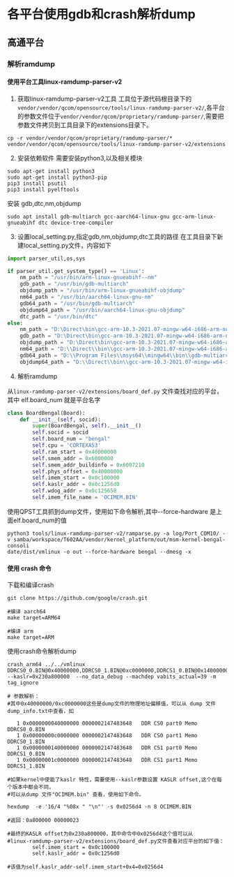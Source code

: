 # 各平台使用gdb和crash解析dump

## 高通平台

### 解析ramdump

#### 使用平台工具linux-ramdump-parser-v2

1. 获取linux-ramdump-parser-v2工具
工具位于源代码根目录下的 `vendor/vendor/qcom/opensource/tools/linux-ramdump-parser-v2/`,各平台的参数文件位于`vendor/vendor/qcom/proprietary/ramdump-parser/`,需要把参数文件拷贝到工具目录下的extensions目录下。

```Shell
cp -r vendor/vendor/qcom/proprietary/ramdump-parser/*
vendor/vendor/qcom/opensource/tools/linux-ramdump-parser-v2/extensions
```

2. 安装依赖软件
需要安装python3,以及相关模块

```Shell
sudo apt-get install python3
sudo apt-get install python3-pip
pip3 install psutil
pip3 install pyelftools
```

安装 gdb,dtc,nm,objdump

```Shell
sudo apt install gdb-multiarch gcc-aarch64-linux-gnu gcc-arm-linux-gnueabihf dtc device-tree-compiler
```

3. 设置local_setting.py,指定gdb,nm,objdump,dtc工具的路径
在工具目录下新建local_setting.py文件，内容如下

```python
import parser_util,os,sys

if parser_util.get_system_type() == 'Linux':
    nm_path = "/usr/bin/arm-linux-gnueabihf--nm"
    gdb_path = "/usr/bin/gdb-multiarch"
    objdump_path = "/usr/bin/arm-linux-gnueabihf-objdump"
    nm64_path = "/usr/bin/aarch64-linux-gnu-nm"
    gdb64_path = "/usr/bin/gdb-multiarch"
    objdump64_path = "/usr/bin/aarch64-linux-gnu-objdump"
    dtc_path = "/usr/bin/dtc"
else:
    nm_path = "D:\Direct\bin\gcc-arm-10.3-2021.07-mingw-w64-i686-arm-none-linux-gnueabihf\bin\arm-none-linux-gnueabihf-nm.exe"
    gdb_path = "D:\Direct\bin\gcc-arm-10.3-2021.07-mingw-w64-i686-arm-none-linux-gnueabihf\bin\arm-none-linux-gnueabihf-gdb.exe"
    objdump_path = "D:\Direct\bin\gcc-arm-10.3-2021.07-mingw-w64-i686-arm-none-linux-gnueabihf\bin\arm-none-linux-gnueabihf-objdump.exe"
    nm64_path = "D:\\Direct\\bin\\gcc-arm-10.3-2021.07-mingw-w64-i686-aarch64-none-linux-gnu\\bin\\aarch64-none-linux-gnu-nm.exe"
    gdb64_path = "D:\\Program Files\\msys64\\mingw64\\bin\\gdb-multiarch.exe"
    objdump64_path = "D:\\Direct\\bin\\gcc-arm-10.3-2021.07-mingw-w64-i686-aarch64-none-linux-gnu\\bin\\aarch64-none-linux-gnu-objdump.exe"
```

4. 解析ramdump

从`linux-ramdump-parser-v2/extensions/board_def.py` 文件查找对应的平台，其中 elf.board_num 就是平台名字

```python
class BoardBengal(Board):
    def __init__(self, socid):
        super(BoardBengal, self).__init__()
        self.socid = socid
        self.board_num = "bengal"
        self.cpu = 'CORTEXA53'
        self.ram_start = 0x40000000
        self.smem_addr = 0x6000000
        self.smem_addr_buildinfo = 0x6007210
        self.phys_offset = 0x40000000
        self.imem_start = 0x0c100000
        self.kaslr_addr = 0x0c1256d0
        self.wdog_addr = 0x0c125658
        self.imem_file_name = 'OCIMEM.BIN'
```

使用QPST工具抓到dump文件，使用如下命令解析,其中--force-hardware 是上面elf.board_num的值

```Shell
python3 tools/linux-ramdump-parser-v2/ramparse.py -a log/Port_COM10/ -v samba/workspace/T602AA/vendor/kernel_platform/out/msm-kernel-bengal-consoli
date/dist/vmlinux -o out --force-hardware bengal --dmesg -x
```

#### 使用 crash 命令

下载和编译crash

```Shell
git clone https://github.com/google/crash.git

#编译 aarch64 
make target=ARM64

#编译 arm 
make target=ARM
```

使用crash命令解析dump

```Shell
crash_arm64 ../../vmlinux DDRCS0_0.BIN@0x40000000,DDRCS0_1.BIN@0xc0000000,DDRCS1_0.BIN@0x140000000,DDRCS1_1.BIN@0x1c0000000 --kaslr=0x230a800000  --no_data_debug --machdep vabits_actual=39 -m tag_ignore

# 参数解析：
#其中0x40000000/0xc0000000这些是dump文件的物理地址偏移值，可以从 dump 文件 dump_info.txt中查看，如

   1 0x0000000040000000 0000002147483648   DDR CS0 part0 Memo         DDRCS0_0.BIN
   1 0x00000000c0000000 0000002147483648   DDR CS0 part1 Memo         DDRCS0_1.BIN
   1 0x0000000140000000 0000002147483648   DDR CS1 part0 Memo         DDRCS1_0.BIN
   1 0x00000001c0000000 0000002147483648   DDR CS1 part1 Memo         DDRCS1_1.BIN

#如果kernel中使能了kaslr 特性，需要使用--kaslr参数设置 KASLR offset,这个在每个版本中都会不同，
#可以从dump 文件"OCIMEM.bin" 查看，使用如下命令。

hexdump  -e '16/4 "%08x " "\n"' -s 0x0256d4 -n 8 OCIMEM.BIN

#返回：0a800000 00000023

#最终的KASLR offset为0x230a800000，其中命令中0x0256d4这个值可以从
#linux-ramdump-parser-v2/extensions/board_def.py文件查看对应平台的如下值：
        self.imem_start = 0x0c100000
        self.kaslr_addr = 0x0c1256d0

#该值为self.kaslr_addr-self.imem_start+0x4=0x0256d4

```
